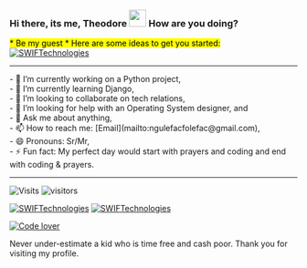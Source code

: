  ### Hi there, its me, Theodore  <img width=30px height=30px src="https://user-images.githubusercontent.com/1303154/88677602-1635ba80-d120-11ea-84d8-d263ba5fc3c0.gif">  How are you doing? 
 <mark>* Be my guest * Here are some ideas to get you started:</mark> <br>
<a align="center" href="https://imgur.com/mOfKrox"><img src="https://i.imgur.com/mOfKrox.gif" title="SWIFTechnologies" /></a>
<hr>
<p>
- 🔭 I’m currently working on a Python project,<br>
- 🌱 I’m currently learning Django,<br>
- 👯 I’m looking to collaborate on tech relations,<br>
- 🤔 I’m looking for help with an Operating System designer, and <br>
- 💬 Ask me about anything,<br>
- 📫 How to reach me: [Email](mailto:ngulefacfolefac@gmail.com), <br>
- 😄 Pronouns: Sr/Mr,<br>
- ⚡ Fun fact: My perfect day would start with prayers and coding and end with coding & prayers.<br>
</p>
<hr>

![Visits](https://komarev.com/ghpvc/?username=Ngulefac)
![visitors](https://visitor-badge.glitch.me/badge?page_id=Ngulefac)

<a align="left" href="https://github.com/Ngulefac"><img title="SWIFTechnologies" src="https://github-readme-stats.vercel.app/api/top-langs/?username=Ngulefac&theme=chartreuse-dark&layout=compact"></a>
<a align="right" href="https://github.com/Ngulefac"><img title="SWIFTechnologies" src="https://github-readme-stats.vercel.app/api?username=Ngulefac&show_icons=true&include_all_commits=true&theme=chartreuse-dark&cache_seconds=3200"></a>

<a href="https://imgur.com/JgE4zdI"><img src="https://i.imgur.com/JgE4zdI.jpg" title="Code lover" /></a>

Never under-estimate a kid who is time free and cash poor.
Thank you for visiting my profile.

